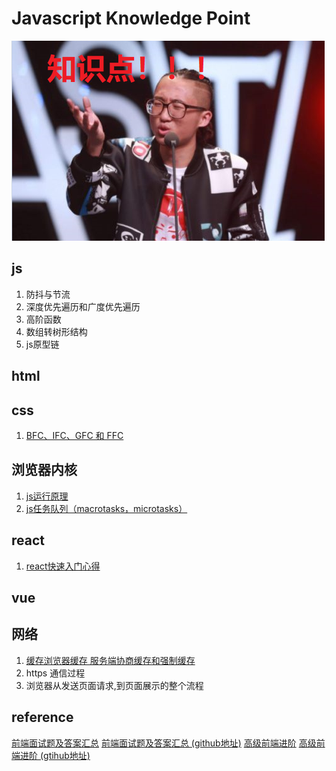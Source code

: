 # Javascript Knowledge Point
![知识点](./assets/point.png)
## js
1. 防抖与节流
2. 深度优先遍历和广度优先遍历
3. 高阶函数
4. 数组转树形结构
5. js原型链
## html
## css
1. [BFC、IFC、GFC 和 FFC](./css/BFC.md) 
## 浏览器内核
1. [js运行原理](./kernel/js运行原理.md)
2. [js任务队列（macrotasks，microtasks）](./kernel/任务队列.md)
## react
1. [react快速入门心得](./react/快速入门.md)
## vue
## 网络
1. [缓存浏览器缓存 服务端协商缓存和强制缓存](./network/缓存.md)
2. https 通信过程
3. 浏览器从发送页面请求,到页面展示的整个流程

## reference
[前端面试题及答案汇总](https://muyiy.vip/question/)
[前端面试题及答案汇总 (github地址)](https://github.com/Advanced-Frontend/Daily-Interview-Question/blob/master/datum/summary.md)
[高级前端进阶](https://muyiy.vip/blog/)
[高级前端进阶 (gtihub地址)](https://github.com/yygmind/blog)